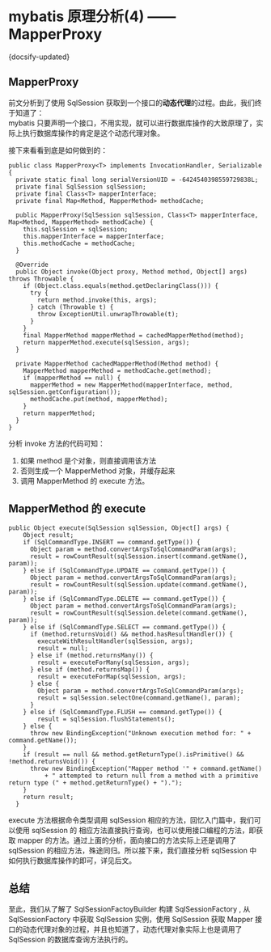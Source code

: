 
# mybatis 原理分析(4) —— MapperProxy
{docsify-updated}




## MapperProxy 
前文分析到了使用 SqlSession 获取到一个接口的**动态代理**的过程。由此，我们终于知道了：   
mybatis 只要声明一个接口，不用实现，就可以进行数据库操作的大致原理了，实际上执行数据库操作的肯定是这个动态代理对象。

接下来看看到底是如何做到的：

    public class MapperProxy<T> implements InvocationHandler, Serializable {
      private static final long serialVersionUID = -6424540398559729838L;
      private final SqlSession sqlSession;
      private final Class<T> mapperInterface;
      private final Map<Method, MapperMethod> methodCache;

      public MapperProxy(SqlSession sqlSession, Class<T> mapperInterface, Map<Method, MapperMethod> methodCache) {
        this.sqlSession = sqlSession;
        this.mapperInterface = mapperInterface;
        this.methodCache = methodCache;
      }

      @Override
      public Object invoke(Object proxy, Method method, Object[] args) throws Throwable {
        if (Object.class.equals(method.getDeclaringClass())) {
          try {
            return method.invoke(this, args);
          } catch (Throwable t) {
            throw ExceptionUtil.unwrapThrowable(t);
          }
        }
        final MapperMethod mapperMethod = cachedMapperMethod(method);
        return mapperMethod.execute(sqlSession, args);
      }

      private MapperMethod cachedMapperMethod(Method method) {
        MapperMethod mapperMethod = methodCache.get(method);
        if (mapperMethod == null) {
          mapperMethod = new MapperMethod(mapperInterface, method, sqlSession.getConfiguration());
          methodCache.put(method, mapperMethod);
        }
        return mapperMethod;
      }
    }
分析 invoke 方法的代码可知：

1. 如果 method 是个对象，则直接调用该方法
2. 否则生成一个 MapperMethod 对象，并缓存起来
3. 调用 MapperMethod 的 execute 方法。

## MapperMethod 的 execute
    public Object execute(SqlSession sqlSession, Object[] args) {
        Object result;
        if (SqlCommandType.INSERT == command.getType()) {
          Object param = method.convertArgsToSqlCommandParam(args);
          result = rowCountResult(sqlSession.insert(command.getName(), param));
        } else if (SqlCommandType.UPDATE == command.getType()) {
          Object param = method.convertArgsToSqlCommandParam(args);
          result = rowCountResult(sqlSession.update(command.getName(), param));
        } else if (SqlCommandType.DELETE == command.getType()) {
          Object param = method.convertArgsToSqlCommandParam(args);
          result = rowCountResult(sqlSession.delete(command.getName(), param));
        } else if (SqlCommandType.SELECT == command.getType()) {
          if (method.returnsVoid() && method.hasResultHandler()) {
            executeWithResultHandler(sqlSession, args);
            result = null;
          } else if (method.returnsMany()) {
            result = executeForMany(sqlSession, args);
          } else if (method.returnsMap()) {
            result = executeForMap(sqlSession, args);
          } else {
            Object param = method.convertArgsToSqlCommandParam(args);
            result = sqlSession.selectOne(command.getName(), param);
          }
        } else if (SqlCommandType.FLUSH == command.getType()) {
            result = sqlSession.flushStatements();
        } else {
          throw new BindingException("Unknown execution method for: " + command.getName());
        }
        if (result == null && method.getReturnType().isPrimitive() && !method.returnsVoid()) {
          throw new BindingException("Mapper method '" + command.getName() 
              + " attempted to return null from a method with a primitive return type (" + method.getReturnType() + ").");
        }
        return result;
      }
execute 方法根据命令类型调用 sqlSession 相应的方法，回忆入门篇中，我们可以使用 sqlSession 的 相应方法直接执行查询，也可以使用接口编程的方法，即获取 mapper 的方法。通过上面的分析，面向接口的方法实际上还是调用了 sqlSession 的相应方法，殊途同归。所以接下来，我们直接分析 sqlSession 中如何执行数据库操作的即可，详见后文。

## 总结
至此，我们从了解了 SqlSessionFactoyBuilder 构建 SqlSessionFactory , 从 SqlSessionFactory 中获取 SqlSession 实例，使用 SqlSession 获取 Mapper 接口的动态代理对象的过程，并且也知道了，动态代理对象实际上也是调用了 SqlSession 的数据库查询方法执行的。
